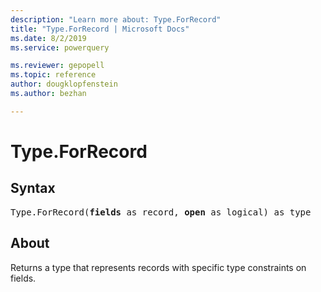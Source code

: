 ```yaml
---
description: "Learn more about: Type.ForRecord"
title: "Type.ForRecord | Microsoft Docs"
ms.date: 8/2/2019
ms.service: powerquery

ms.reviewer: gepopell
ms.topic: reference
author: dougklopfenstein
ms.author: bezhan

---
```

# Type.ForRecord

## Syntax

<pre>
Type.ForRecord(<b>fields</b> as record, <b>open</b> as logical) as type
</pre>
  
## About  
Returns a type that represents records with specific type constraints on fields.
